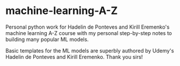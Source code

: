 # machine-learning-A-Z

Personal python work for Hadelin de Ponteves and Kirill Eremenko's machine learning A-Z course with my personal step-by-step notes to building many popular ML models.

Basic templates for the ML models are superbly authored by Udemy's Hadelin de Ponteves and Kirill Eremenko. Thank you sirs!
